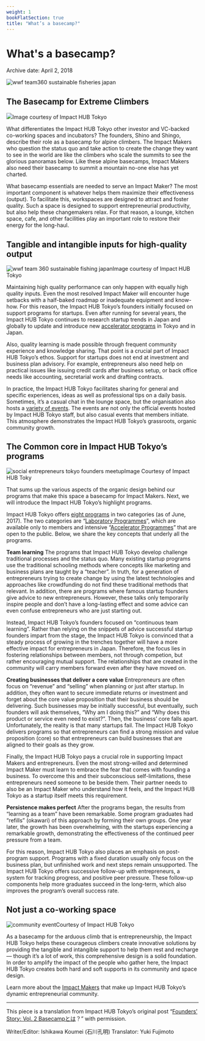 ```yaml
---
weight: 1
bookFlatSection: true
title: "What’s a basecamp?"
---
```



# What's a basecamp?

Archive date: April 2, 2018

![wwf team360 sustainable fisheries japan](https://i0.wp.com/b3p0.org/wp-content/uploads/2018/03/Impact-Hub-Tokyo-9870.jpg?fit=900%252C598&quality=95&ssl=1)

## The Basecamp for Extreme Climbers

![](quiver-image-url/F0E58C85FE0D7E5BF6DB3DAB1A483BE7.jpg)Image courtesy of Impact HUB Tokyo

What differentiates the Impact HUB Tokyo other investor and VC-backed co-working spaces and incubators? The founders, Shino and Shingo, describe their role as a basecamp for alpine climbers. The Impact Makers who question the status quo and take action to create the change they want to see in the world are like the climbers who scale the summits to see the glorious panoramas below. Like these alpine basecamps, Impact Makers also need their basecamp to summit a mountain no-one else has yet charted.

What basecamp essentials are needed to serve an Impact Maker? The most important component is whatever helps them maximize their effectiveness (output). To facilitate this, workspaces are designed to attract and foster quality. Such a space is designed to support entrepreneurial productivity, but also help these changemakers relax. For that reason, a lounge, kitchen space, cafe, and other facilities play an important role to restore their energy for the long-haul.

## Tangible and intangible inputs for high-quality output

![wwf team 360 sustainable fishing japan](quiver-image-url/FF9077F4E54D3879925E055AC9EE0FAC.jpg)Image courtesy of Impact HUB Tokyo

Maintaining high quality performance can only happen with equally high quality inputs. Even the most resolved Impact Maker will encounter huge setbacks with a half-baked roadmap or inadequate equipment and know-how. For this reason, the Impact HUB Tokyo’s founders initially focused on support programs for startups. Even after running for several years, the Impact HUB Tokyo continues to research startup trends in Japan and globally to update and introduce new [accelerator programs](https://hubtokyo.com/accelerator-list/) in Tokyo and in Japan.

Also, quality learning is made possible through frequent community experience and knowledge sharing. That point is a crucial part of Impact HUB Tokyo’s ethos. Support for startups does not end at investment and business plan advisory. For example, entrepreneurs also need help on practical issues like issuing credit cards after business setup, or back office needs like accounting, secretarial work and drafting contracts.

In practice, the Impact HUB Tokyo facilitates sharing for general and specific experiences, ideas as well as professional tips on a daily basis. Sometimes, it’s a casual chat in the lounge space, but the organisation also hosts a [variety of events](https://hubtokyo.com/events/). The events are not only the official events hosted by Impact HUB Tokyo staff, but also casual events that members initiate. This atmosphere demonstrates the Impact HUB Tokyo’s grassroots, organic community growth.

## The Common core in Impact HUB Tokyo’s programs

![social entrepreneurs tokyo founders meetup](quiver-image-url/431C09B5FD295D85C877634B07FC4282.jpg)Image Courtesy of Impact HUB Toky

That sums up the various aspects of the organic design behind our programs that make this space a basecamp for Impact Makers. Next, we will introduce the Impact HUB Tokyo’s highlight programs.

Impact HUB Tokyo offers [eight programs](https://hubtokyo.com/accelerator-list/) in two categories (as of June, 2017). The two categories are “[Laboratory Programmes](https://hubtokyo.com/accelerator-list/)”, which are available only to members and intensive “[Accelerator Programmes](https://hubtokyo.com/accelerator-list/)” that are open to the public. Below, we share the key concepts that underly all the programs.

**Team learning**
The programs that Impact HUB Tokyo develop challenge traditional processes and the status quo. Many existing startup programs use the traditional schooling methods where concepts like marketing and business plans are taught by a “teacher”. In truth, for a generation of entrepreneurs trying to create change by using the latest technologies and approaches like crowdfunding do not find these traditional methods that relevant. In addition, there are programs where famous startup founders give advice to new entrepreneurs. However, these talks only temporarily inspire people and don’t have a long-lasting effect and some advice can even confuse entrepreneurs who are just starting out.

Instead, Impact HUB Tokyo’s founders focused on “continuous team learning”. Rather than relying on the snippets of advice successful startup founders impart from the stage, the Impact HUB Tokyo is convinced that a steady process of growing in the trenches together will have a more effective impact for entrepreneurs in Japan. Therefore, the focus lies in fostering relationships between members, not through competion, but rather encouraging mutual support. The relationships that are created in the community will carry members forward even after they have moved on.

**Creating businesses that deliver a core value**
Entrepreneurs are often focus on “revenue” and “selling” when planning or just after startup. In addition, they often want to secure immediate returns or investment and forget about the core value proposition that their business should be delivering. Such businesses may be initially successful, but eventually, such founders will ask themselves, “Why am I doing this?” and “Why does this product or service even need to exist?”. Then, the business’ core falls apart. Unfortunately, the reality is that many startups fail. The Impact HUB Tokyo delivers programs so that entrepreneurs can find a strong mission and value proposition (core) so that entrepreneurs can build businesses that are aligned to their goals as they grow.

Finally, the Impact HUB Tokyo pays a crucial role in supporting Impact Makers and entrepreneurs. Even the most strong-willed and determined Impact Maker must learn to embrace the fear that comes with founding a business. To overcome this and their subconscious self-limitations, these entrepreneurs need someone to be beside them. Their partner needs to also be an Impact Maker who understand how it feels, and the Impact HUB Tokyo as a startup itself meets this requirement.

**Persistence makes perfect**
After the programs began, the results from “learning as a team” have been remarkable. Some program graduates had “refills” (okawari) of this approach by forming their own groups. One year later, the growth has been overwhelming, with the startups experiencing a remarkable growth, demonstrating the effectiveness of the continued peer pressure from a team.

For this reason, Impact HUB Tokyo also places an emphasis on post-program support. Programs with a fixed duration usually only focus on the business plan, but unfinished work and next steps remain unsupported. The Impact HUB Tokyo offers successive follow-up with entrepreneurs, a system for tracking progress, and positive peer pressure. These follow-up components help more graduates succeed in the long-term, which also improves the program’s overall success rate.

## Not just a co-working space

![community event](quiver-image-url/FC685E6A92F13C80AA26A80327AEF734.jpg)Courtesy of Impact HUB Tokyo

As a basecamp for the arduous climb that is entrepreneurship, the Impact HUB Tokyo helps these courageous climbers create innovative solutions by providing the tangible and intangible support to help them rest and recharge — though it’s a lot of work, this comprehensive design is a solid foundation. In order to amplify the impact of the people who gather here, the Impact HUB Tokyo creates both hard and soft supports in its community and space design.

Learn more about the [Impact Makers](https://b3p0.org/2018/impact-hub-tokyo-impact-maker) that make up Impact HUB Tokyo’s dynamic entrepreneurial community.

---

This piece is a translation from Impact HUB Tokyo’s original post “[Founders’ Story: Vol. 2 Basecampとは](https://hubtokyo.com/story/founders-vol-2/)？” with permission.

Writer/Editor: Ishikawa Koumei (石川孔明)
Translator: Yuki Fujimoto